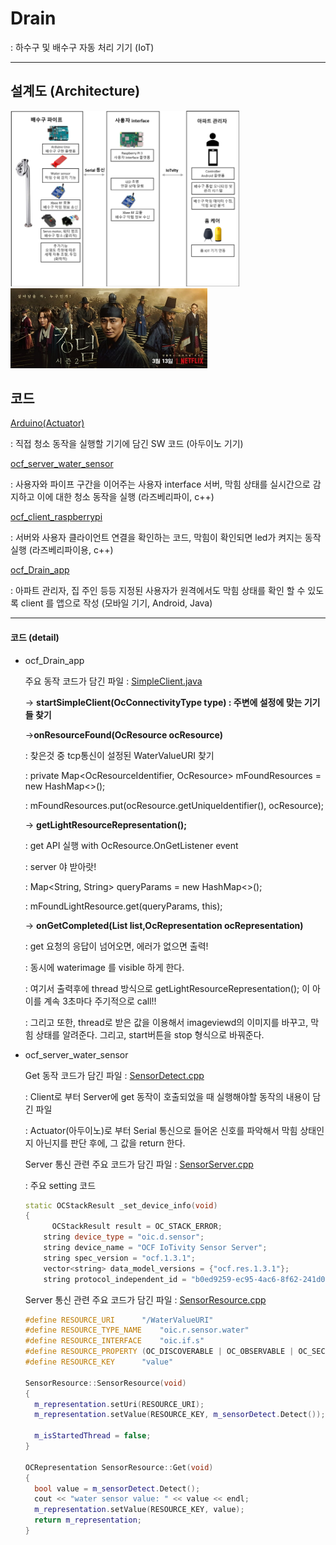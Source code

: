 # Drain

: 하수구 및 배수구 자동 처리 기기 (IoT)

---

## 설계도 (Architecture)

<img src="./images/architecture.png" alt="architecture" style="zoom:48%;" />





<img src="./images/킹덤.jpg" alt="kingdom" style="zoom:50%;" />





## 코드

[Arduino(Actuator)](./Arduino(Actuator))

 : 직접 청소 동작을 실행할 기기에 담긴 SW 코드 (아두이노 기기)

[ocf_server_water_sensor](./ocf_server_water_sensor)

: 사용자와 파이프 구간을 이어주는 사용자 interface 서버, 막힘 상태를 실시간으로 감지하고 이에 대한 청소 동작을 실행 (라즈베리파이, c++)

[ocf_client_raspberrypi](./ocf_client_raspberrypi)

: 서버와 사용자 클라이언트 연결을 확인하는 코드, 막힘이 확인되면 led가 켜지는 동작 실행 (라즈베리파이용, c++)

[ocf_Drain_app](./ocf_Drain_app)

: 아파트 관리자, 집 주인 등등 지정된 사용자가 원격에서도 막힘 상태를 확인 할 수 있도록 client 를 앱으로 작성 (모바일 기기, Android, Java)

---

#### 코드 (detail)

* ocf_Drain_app

  주요 동작 코드가 담긴 파일 : [SimpleClient.java](./ocf_Drain_app/D2DClient/src/main/java/com/ocfk/d2d/simpleserver/SimpleClient.java)

  -> **startSimpleClient(OcConnectivityType type) : 주변에 설정에 맞는 기기들 찾기**

  ->**onResourceFound(OcResource ocResource)**

  : 찾은것 중 tcp통신이 설정된 WaterValueURI 찾기

  : private Map<OcResourceIdentifier, OcResource> mFoundResources = new HashMap<>();

  : mFoundResources.put(ocResource.getUniqueIdentifier(), ocResource);

   -> **getLightResourceRepresentation();** 

  : get API 실행 with OcResource.OnGetListener event

  : server 야 받아랏!

  : Map<String, String> queryParams = new HashMap<>();

  :  mFoundLightResource.get(queryParams, this);

  -> **onGetCompleted(List<OcHeaderOption> list,OcRepresentation ocRepresentation)**

  : get 요청의 응답이 넘어오면, 에러가 없으면 출력!

  : 동시에 waterimage 를 visible 하게 한다.

  : 여기서 출력후에 thread 방식으로 getLightResourceRepresentation(); 이 아이를 계속 3초마다 주기적으로 call!!

  : 그리고 또한, thread로 받은 값을 이용해서 imageviewd의 이미지를 바꾸고, 막힘 상태를 알려준다. 그리고, start버튼을 stop 형식으로 바꿔준다.

  

* ocf_server_water_sensor

  Get 동작 코드가 담긴 파일 : [SensorDetect.cpp](./ocf_server_water_sensor/SensorDetect.cpp)

  : Client로 부터 Server에 get 동작이 호출되었을 때 실행해야할 동작의 내용이 담긴 파일

  : Actuator(아두이노)로 부터 Serial 통신으로 들어온 신호를 파악해서 막힘 상태인지 아닌지를 판단 후에, 그 값을 return 한다.

  Server 통신 관련 주요 코드가 담긴 파일 : [SensorServer.cpp](./ocf_server_water_sensor/SensorServer.cpp)

  : 주요 setting 코드  

  ```c++
  static OCStackResult _set_device_info(void)
  {
    	OCStackResult result = OC_STACK_ERROR;
      string device_type = "oic.d.sensor";
      string device_name = "OCF IoTivity Sensor Server";
      string spec_version = "ocf.1.3.1";
      vector<string> data_model_versions = {"ocf.res.1.3.1"};
      string protocol_independent_id = "b0ed9259-ec95-4ac6-8f62-241d0da02684";
  
  ```

  Server 통신 관련 주요 코드가 담긴 파일 : [SensorResource.cpp](./ocf_server_water_sensor/SensorResource.cpp)

  ```c++
  #define RESOURCE_URI		"/WaterValueURI"
  #define RESOURCE_TYPE_NAME	"oic.r.sensor.water"
  #define RESOURCE_INTERFACE	"oic.if.s"
  #define RESOURCE_PROPERTY	(OC_DISCOVERABLE | OC_OBSERVABLE | OC_SECURE)
  #define RESOURCE_KEY		"value"
  
  SensorResource::SensorResource(void)
  {
  	m_representation.setUri(RESOURCE_URI);
  	m_representation.setValue(RESOURCE_KEY, m_sensorDetect.Detect());
  
  	m_isStartedThread = false;
  }
  
  OCRepresentation SensorResource::Get(void)
  {
  	bool value = m_sensorDetect.Detect();
  	cout << "water sensor value: " << value << endl;	
  	m_representation.setValue(RESOURCE_KEY, value);
  	return m_representation;
  }
  ```

  

